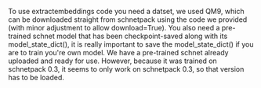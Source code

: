 


To use extractembeddings code you need a datset, we used QM9, which can be downloaded straight from schnetpack using the code we provided (with minor adjustment to allow download=True). You also need a pre-trained schnet model that has been checkpoint-saved along with its model_state_dict(), it is really important to save the model_state_dict() if you are to train you're own model. We have a pre-trained schnet already uploaded and ready for use. However, because it was trained on schnetpack 0.3, it seems to only work on schnetpack 0.3, so that version has to be loaded.
